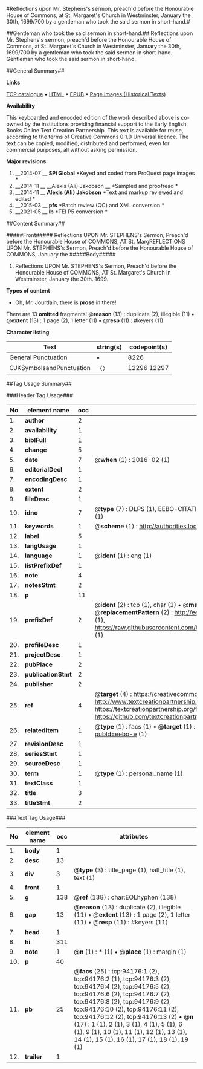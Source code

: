 #Reflections upon Mr. Stephens's sermon, preach'd before the Honourable House of Commons, at St. Margaret's Church in Westminster, January the 30th, 1699/700 by a gentleman who took the said sermon in short-hand.#

##Gentleman who took the said sermon in short-hand.##
Reflections upon Mr. Stephens's sermon, preach'd before the Honourable House of Commons, at St. Margaret's Church in Westminster, January the 30th, 1699/700 by a gentleman who took the said sermon in short-hand.
Gentleman who took the said sermon in short-hand.

##General Summary##

**Links**

[TCP catalogue](http://www.ota.ox.ac.uk/tcp/)  • 
[HTML](http://tei.it.ox.ac.uk/tcp/Texts-HTML/free/A58/A58375.html)  • 
[EPUB](http://tei.it.ox.ac.uk/tcp/Texts-EPUB/free/A58/A58375.epub) • 
[Page images (Historical Texts)](https://historicaltexts.jisc.ac.uk/eebo-12818227e)

**Availability**

This keyboarded and encoded edition of the work described above is co-owned by the
    institutions providing financial support to the Early English Books Online Text Creation
    Partnership. This text is available for reuse, according to the terms of  Creative Commons 0 1.0 Universal
    licence. The text can be copied, modified, distributed and performed, even for commercial
    purposes, all without asking permission.

**Major revisions**

1. __2014-07 __ __SPi Global__ *Keyed and coded from ProQuest page images *
1. __2014-11 __ __Alexis (Ali) Jakobson __ *Sampled and proofread *
1. __2014-11 __ __Alexis (Ali) Jakobson__ *Text and markup reviewed and edited *
1. __2015-03 __ __pfs__ *Batch review (QC) and XML conversion *
1. __2021-05 __ __lb__ *TEI P5 conversion *

##Content Summary##

#####Front#####
Reflections UPON Mr. STEPHENS's Sermon, Preach'd before the Honourable House of COMMONS, AT St. MargREFLECTIONS UPON Mr. STEPHENS's Sermon, Preach'd before the Honourable House of COMMONS, January the
#####Body#####

1. Reflections UPON Mr. STEPHENS's Sermon, Preach'd before the Honourable House of COMMONS, AT St. Margaret's Church in Westminster, January the 30th. 1699.

**Types of content**

  * Oh, Mr. Jourdain, there is **prose** in there!

There are 13 **omitted** fragments! 
 @__reason__ (13) : duplicate (2), illegible (11)  •  @__extent__ (13) : 1 page (2), 1 letter (11)  •  @__resp__ (11) : #keyers (11)

**Character listing**


|Text|string(s)|codepoint(s)|
|---|---|---|
|General Punctuation|•|8226|
|CJKSymbolsandPunctuation|〈〉|12296 12297|

##Tag Usage Summary##

###Header Tag Usage###

|No|element name|occ|attributes|
|---|---|---|---|
|1.|__author__|2||
|2.|__availability__|1||
|3.|__biblFull__|1||
|4.|__change__|5||
|5.|__date__|7| @__when__ (1) : 2016-02 (1)|
|6.|__editorialDecl__|1||
|7.|__encodingDesc__|1||
|8.|__extent__|2||
|9.|__fileDesc__|1||
|10.|__idno__|7| @__type__ (7) : DLPS (1), EEBO-CITATION (1), VID (1), EEBO-PROQUEST (1), STC (2), OCLC (1)|
|11.|__keywords__|1| @__scheme__ (1) : http://authorities.loc.gov/ (1)|
|12.|__label__|5||
|13.|__langUsage__|1||
|14.|__language__|1| @__ident__ (1) : eng (1)|
|15.|__listPrefixDef__|1||
|16.|__note__|4||
|17.|__notesStmt__|2||
|18.|__p__|11||
|19.|__prefixDef__|2| @__ident__ (2) : tcp (1), char (1)  •  @__matchPattern__ (2) : ([0-9\-]+):([0-9IVX]+) (1), (.+) (1)  •  @__replacementPattern__ (2) : http://eebo.chadwyck.com/downloadtiff?vid=$1&page=$2 (1), https://raw.githubusercontent.com/textcreationpartnership/Texts/master/tcpchars.xml#$1 (1)|
|20.|__profileDesc__|1||
|21.|__projectDesc__|1||
|22.|__pubPlace__|2||
|23.|__publicationStmt__|2||
|24.|__publisher__|2||
|25.|__ref__|4| @__target__ (4) : https://creativecommons.org/publicdomain/zero/1.0/ (1), http://www.textcreationpartnership.org/docs/. (1), https://textcreationpartnership.org/faq/#faq05 (1), https://github.com/textcreationpartnership (1)|
|26.|__relatedItem__|1| @__type__ (1) : facs (1)  •  @__target__ (1) : https://data.historicaltexts.jisc.ac.uk/view?pubId=eebo-e (1)|
|27.|__revisionDesc__|1||
|28.|__seriesStmt__|1||
|29.|__sourceDesc__|1||
|30.|__term__|1| @__type__ (1) : personal_name (1)|
|31.|__textClass__|1||
|32.|__title__|3||
|33.|__titleStmt__|2||


###Text Tag Usage###

|No|element name|occ|attributes|
|---|---|---|---|
|1.|__body__|1||
|2.|__desc__|13||
|3.|__div__|3| @__type__ (3) : title_page (1), half_title (1), text (1)|
|4.|__front__|1||
|5.|__g__|138| @__ref__ (138) : char:EOLhyphen (138)|
|6.|__gap__|13| @__reason__ (13) : duplicate (2), illegible (11)  •  @__extent__ (13) : 1 page (2), 1 letter (11)  •  @__resp__ (11) : #keyers (11)|
|7.|__head__|1||
|8.|__hi__|311||
|9.|__note__|1| @__n__ (1) : * (1)  •  @__place__ (1) : margin (1)|
|10.|__p__|40||
|11.|__pb__|25| @__facs__ (25) : tcp:94176:1 (2), tcp:94176:2 (1), tcp:94176:3 (2), tcp:94176:4 (2), tcp:94176:5 (2), tcp:94176:6 (2), tcp:94176:7 (2), tcp:94176:8 (2), tcp:94176:9 (2), tcp:94176:10 (2), tcp:94176:11 (2), tcp:94176:12 (2), tcp:94176:13 (2)  •  @__n__ (17) : 1 (1), 2 (1), 3 (1), 4 (1), 5 (1), 6 (1), 9 (1), 10 (1), 11 (1), 12 (1), 13 (1), 14 (1), 15 (1), 16 (1), 17 (1), 18 (1), 19 (1)|
|12.|__trailer__|1||
